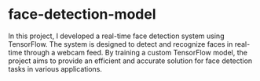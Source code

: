 # face-detection-model
In this project, I developed a real-time face detection system using TensorFlow. The system is designed to detect and recognize faces in real-time through a webcam feed. By training a custom TensorFlow model, the project aims to provide an efficient and accurate solution for face detection tasks in various applications.
